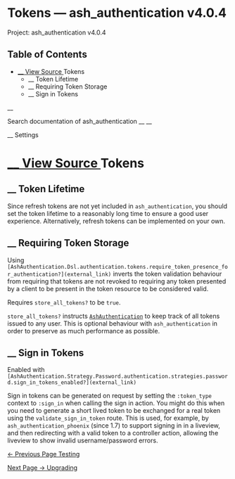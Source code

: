# Tokens — ash_authentication v4.0.4

Project: ash_authentication v4.0.4

## Table of Contents

- [ __ View Source ](external_link) Tokens
  - __ Token Lifetime
  - __ Requiring Token Storage
  - __ Sign in Tokens

__

Search documentation of ash_authentication __ __

__ Settings

#  [ __ View Source ](external_link) Tokens

##  __ Token Lifetime

Since refresh tokens are not yet included in `ash_authentication`, you should set the token lifetime to a reasonably long time to ensure a good user experience. Alternatively, refresh tokens can be implemented on your own.

##  __ Requiring Token Storage

Using `[AshAuthentication.Dsl.authentication.tokens.require_token_presence_for_authentication?](external_link)` inverts the token validation behaviour from requiring that tokens are not revoked to requiring any token presented by a client to be present in the token resource to be considered valid.

Requires `store_all_tokens?` to be `true`.

`store_all_tokens?` instructs [`AshAuthentication`](external_link) to keep track of all tokens issued to any user. This is optional behaviour with `ash_authentication` in order to preserve as much performance as possible.

##  __ Sign in Tokens

Enabled with `[AshAuthentication.Strategy.Password.authentication.strategies.password.sign_in_tokens_enabled?](external_link)`

Sign in tokens can be generated on request by setting the `:token_type` context to `:sign_in` when calling the sign in action. You might do this when you need to generate a short lived token to be exchanged for a real token using the `validate_sign_in_token` route. This is used, for example, by `ash_authentication_phoenix` (since 1.7) to support signing in in a liveview, and then redirecting with a valid token to a controller action, allowing the liveview to show invalid username/password errors.

[ ← Previous Page  Testing  ](external_link)

[ Next Page →  Upgrading  ](external_link)
